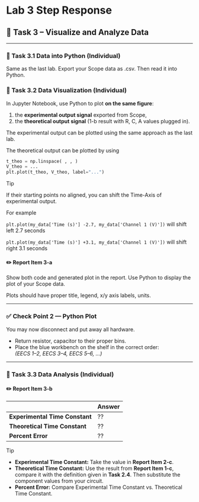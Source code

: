 # Lab 3 Step Response


## :dart: Task 3 – Visualize and Analyze Data
----------
### 📌 Task 3.1 Data into Python (Individual)

Same as the last lab. Export your Scope data as .csv. Then read it into Python.

### 📌 Task 3.2 Data Visualization (Individual)

In Jupyter Notebook, use Python to plot **on the same figure**:
1) the **experimental output signal** exported from Scope,
2) the **theoretical output signal** (1-b result with R, C, A values plugged in).

The experimental output can be plotted using the same approach as the last lab.

The theoretical output can be plotted by using 

```python
t_theo = np.linspace( , , )
V_theo = ... 
plt.plot(t_theo, V_theo, label="...")
```
> [!TIP]
> If their starting points no aligned, you can shift the Time-Axis of experimental output.
> 
> For example
> 
> ```plt.plot(my_data['Time (s)'] -2.7, my_data['Channel 1 (V)'])``` will shift left 2.7 seconds
> 
> ```plt.plot(my_data['Time (s)'] +3.1, my_data['Channel 1 (V)'])``` will shift right 3.1 seconds

#### :pencil2:  Report Item 3-a

Show both code and generated plot in the report. Use Python to display the plot of your Scope data. 

Plots should have proper title, legend, x/y axis labels, units.

---
### ✅ Check Point 2 — Python Plot
You may now disconnect and put away all hardware.  
- Return resistor, capacitor to their proper bins.  
- Place the blue workbench on the shelf in the correct order:  
  *(EECS 1–2, EECS 3–4, EECS 5–6, …)*  

----------
### 📌 Task 3.3 Data Analysis (Individual)

#### :pencil2:  Report Item 3-b

|        | **Answer** | 
|-----------------|----|
| **Experimental Time Constant**| ?? |
| **Theoretical Time Constant**| ?? |
| **Percent Error**| ?? |

> [!TIP]
>
> * **Experimental Time Constant:** Take the value in **Report Item 2-c**.
> * **Theoretical Time Constant:** Use the result from **Report Item 1-c**, compare it with the definition given in **Task 2.4**. Then substitute the component values from your circuit.
> * **Percent Error:** Compare Experimental Time Constant vs. Theoretical Time Constant.



